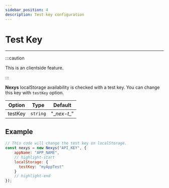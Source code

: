 ```yaml
---
sidebar_position: 4
description: Test key configuration
---
```


# Test Key

---

:::caution

This is an clientside feature.

:::

**Nexys** localStorage availability is checked with a test key. You can change this key with `testKey` option.

| Option | Type | Default |
| --- | --- | --- |
| testKey | `string` | "\__nex-t__" |

## Example

```javascript
// This code will change the test key on localStorage.
const nexys = new Nexys("API_KEY", { 
    appName: "APP_NAME", 
    // highlight-start
    localStorage: {
      testKey: "myAppTest"
    }
    // highlight-end
});
```